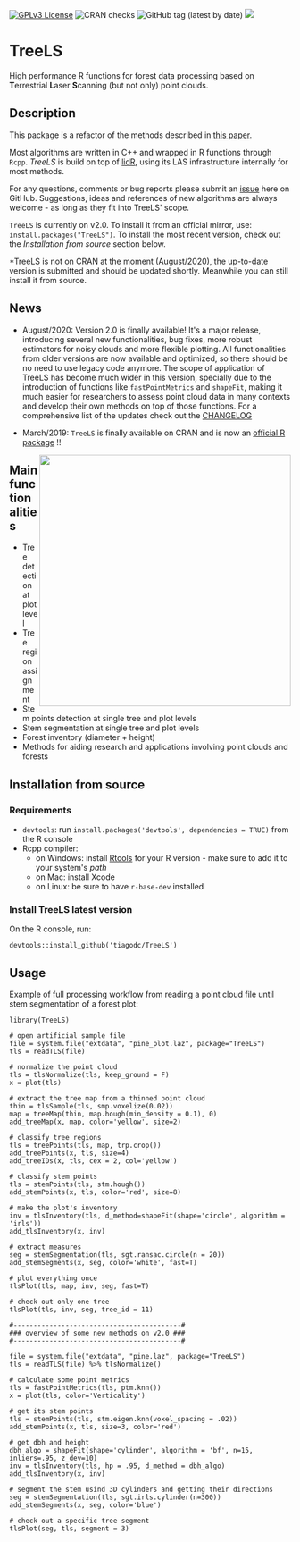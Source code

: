 [![GPLv3 License](https://img.shields.io/badge/License-GPL%20v3-yellow.svg)](https://opensource.org/licenses/)
![CRAN checks](https://cranchecks.info/badges/summary/TreeLS)
![GitHub tag (latest by date)](https://img.shields.io/github/v/tag/tiagodc/TreeLS)
![](https://cranlogs.r-pkg.org/badges/grand-total/TreeLS)
<!-- ![GitHub release (latest by date)](https://img.shields.io/github/v/release/tiagodc/TreeLS) -->

# TreeLS

High performance R functions for forest data processing based on **T**errestrial **L**aser **S**canning (but not only) point clouds.

## Description

This package is a refactor of the methods described in [this paper](https://doi.org/10.1016/j.compag.2017.10.019).

Most algorithms are written in C++ and wrapped in R functions through `Rcpp`. *TreeLS* is build on top of [lidR](https://github.com/tiagodc/TreeLS), using its LAS infrastructure internally for most methods.

For any questions, comments or bug reports please submit an [issue](https://github.com/tiagodc/TreeLShttps://github.com/tiagodc/TreeLS/issues) here on GitHub. Suggestions, ideas and references of new algorithms are always welcome - as long as they fit into TreeLS' scope.

`TreeLS` is currently on v2.0. To install it from an official mirror, use: `install.packages("TreeLS")`. To install the most recent version, check out the *Installation from source* section below.

*TreeLS is not on CRAN at the moment (August/2020), the up-to-date version is submitted and should be updated shortly. Meanwhile you can still install it from source.

## News

- August/2020: Version 2.0 is finally available! It's a major release, introducing several new functionalities, bug fixes, more robust estimators for noisy clouds and more flexible plotting. All functionalities from older versions are now available and optimized, so there should be no need to use legacy code anymore. The scope of application of TreeLS has become much wider in this version, specially due to the introduction of functions like `fastPointMetrics` and `shapeFit`, making it much easier for researchers to assess point cloud data in many contexts and develop their own methods on top of those functions. For a comprehensive list of the updates check out the [CHANGELOG](CHANGELOG.md)

- March/2019: `TreeLS` is finally available on CRAN and is now an [official R package](https://cran.r-project.org/web/packages/TreeLS/TreeLS.pdf) !!

<img align="right" height="450" src="https://raw.githubusercontent.com/tiagodc/Scripts/master/animations/treedt.gif">

## Main functionalities

- Tree detection at plot level
- Tree region assignment
- Stem points detection at single tree and plot levels
- Stem segmentation at single tree and plot levels
- Forest inventory (diameter + height)
- Methods for aiding research and applications involving point clouds and forests

## Installation from source

### Requirements
- `devtools`: run `install.packages('devtools', dependencies = TRUE)` from the R console
- Rcpp compiler:
    - on Windows: install [Rtools](https://cran.r-project.org/bin/windows/Rtools/) for your R version - make sure to add it to your system's *path*
    - on Mac: install Xcode
    - on Linux: be sure to have `r-base-dev` installed

### Install TreeLS latest version

On the R console, run:
```
devtools::install_github('tiagodc/TreeLS')
```

## Usage

Example of full processing workflow from reading a point cloud file until stem segmentation of a forest plot:
```
library(TreeLS)

# open artificial sample file
file = system.file("extdata", "pine_plot.laz", package="TreeLS")
tls = readTLS(file)

# normalize the point cloud
tls = tlsNormalize(tls, keep_ground = F)
x = plot(tls)

# extract the tree map from a thinned point cloud
thin = tlsSample(tls, smp.voxelize(0.02))
map = treeMap(thin, map.hough(min_density = 0.1), 0)
add_treeMap(x, map, color='yellow', size=2)

# classify tree regions
tls = treePoints(tls, map, trp.crop())
add_treePoints(x, tls, size=4)
add_treeIDs(x, tls, cex = 2, col='yellow')

# classify stem points
tls = stemPoints(tls, stm.hough())
add_stemPoints(x, tls, color='red', size=8)

# make the plot's inventory
inv = tlsInventory(tls, d_method=shapeFit(shape='circle', algorithm = 'irls'))
add_tlsInventory(x, inv)

# extract measures
seg = stemSegmentation(tls, sgt.ransac.circle(n = 20))
add_stemSegments(x, seg, color='white', fast=T)

# plot everything once
tlsPlot(tls, map, inv, seg, fast=T)

# check out only one tree
tlsPlot(tls, inv, seg, tree_id = 11)

#------------------------------------------#
### overview of some new methods on v2.0 ###
#------------------------------------------#

file = system.file("extdata", "pine.laz", package="TreeLS")
tls = readTLS(file) %>% tlsNormalize()

# calculate some point metrics
tls = fastPointMetrics(tls, ptm.knn())
x = plot(tls, color='Verticality')

# get its stem points
tls = stemPoints(tls, stm.eigen.knn(voxel_spacing = .02))
add_stemPoints(x, tls, size=3, color='red')

# get dbh and height
dbh_algo = shapeFit(shape='cylinder', algorithm = 'bf', n=15, inliers=.95, z_dev=10)
inv = tlsInventory(tls, hp = .95, d_method = dbh_algo)
add_tlsInventory(x, inv)

# segment the stem usind 3D cylinders and getting their directions
seg = stemSegmentation(tls, sgt.irls.cylinder(n=300))
add_stemSegments(x, seg, color='blue')

# check out a specific tree segment
tlsPlot(seg, tls, segment = 3)

```
